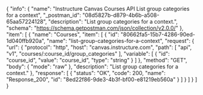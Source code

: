 {
  "info": {
    "name": "Instructure Canvas Courses API List group categories for a context",
    "_postman_id": "08d5827b-d879-4b6b-a508-65aa57224128",
    "description": "List group categories for a context.",
    "schema": "https://schema.getpostman.com/json/collection/v2.0.0/"
  },
  "item": [
    {
      "name": "Courses",
      "item": [
        {
          "id": "80662fa5-15b7-4286-90ed-1d040ffb920a",
          "name": "list-group-categories-for-a-context",
          "request": {
            "url": {
              "protocol": "http",
              "host": "canvas.instructure.com",
              "path": [
                "api",
                "v1",
                "courses/:course_id/group_categories"
              ],
              "variable": [
                {
                  "id": "course_id",
                  "value": "course_id",
                  "type": "string"
                }
              ]
            },
            "method": "GET",
            "body": {
              "mode": "raw"
            },
            "description": "List group categories for a context."
          },
          "response": [
            {
              "status": "OK",
              "code": 200,
              "name": "Response_200",
              "id": "8ed22f86-9de3-4b3f-bf00-e81219eb560a"
            }
          ]
        }
      ]
    }
  ]
}